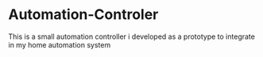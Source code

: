 # Automation-Controler
This is a small automation controller i developed as a prototype to integrate in my home automation system
